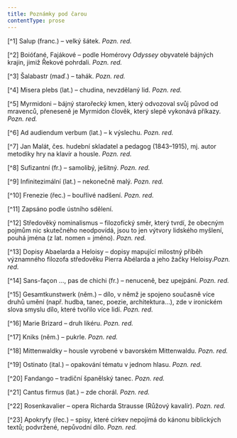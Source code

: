 ```yaml
---
title: Poznámky pod čarou
contentType: prose
---
```


<section>

[^1] Salup (franc.) – velký šátek. _Pozn. red._

[^2] Boióťané, Fajákové – podle Homérovy _Odyssey_ obyvatelé bájných krajin, jimiž Řekové pohrdali. _Pozn. red._

[^3] Šalabastr (maď.) – tahák. _Pozn. red._

[^4] Misera plebs (lat.) – chudina, nevzdělaný lid. _Pozn. red._

[^5] Myrmidoni – bájný starořecký kmen, který odvozoval svůj původ od mravenců, přeneseně je Myrmidon člověk, který slepě vykonává příkazy. _Pozn. red._

[^6] Ad audiendum verbum (lat.) – k výslechu. _Pozn. red._

[^7] Jan Malát, čes. hudební skladatel a pedagog (1843–1915), mj. autor metodiky hry na klavír a housle. _Pozn. red._

[^8] Sufizantní (fr.) – samolibý, ješitný. _Pozn. red._

[^9] Infinitezimální (lat.) – nekonečně malý. _Pozn. red._

[^10] Frenezie (řec.) – bouřlivé nadšení. _Pozn. red._

[^11] Zapsáno podle ústního sdělení.

[^12] Středověký nominalismus – filozofický směr, který tvrdí, že obecným pojmům nic skutečného neodpovídá, jsou to jen výtvory lidského myšlení, pouhá jména (z lat. nomen = jméno). _Pozn. red._

[^13] Dopisy Abaelarda a Heloisy – dopisy mapující milostný příběh významného filozofa středověku Pierra Abélarda a jeho žačky Heloisy._Pozn. red._

[^14] Sans-façon …, pas de chichi (fr.) – nenuceně, bez upejpání. _Pozn. red._

[^15] Gesamtkunstwerk (něm.) – dílo, v němž je spojeno současně více druhů umění (např. hudba, tanec, poezie, architektura…), zde v ironickém slova smyslu dílo, které tvořilo více lidí. _Pozn. red._

[^16] Marie Brizard – druh likéru. _Pozn. red._

[^17] Kniks (něm.) – pukrle. _Pozn. red._

[^18] Mittenwaldky – housle vyrobené v bavorském Mittenwaldu. _Pozn. red._

[^19] Ostinato (ital.) – opakování tématu v jednom hlasu. _Pozn. red._

[^20] Fandango – tradiční španělský tanec. _Pozn. red._

[^21] Cantus firmus (lat.) – zde chorál. _Pozn. red._

[^22] Rosenkavalier – opera Richarda Strausse (Růžový kavalír). _Pozn. red._

[^23] Apokryfy (řec.) – spisy, které církev nepojímá do kánonu biblických textů; podvržené, nepůvodní dílo. _Pozn. red._

</section>

